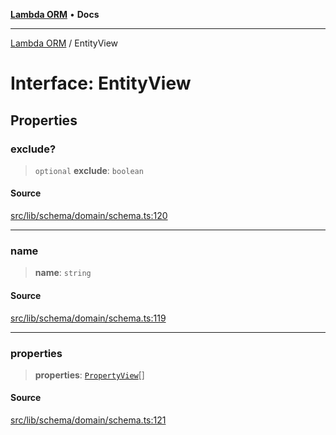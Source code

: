 [**Lambda ORM**](../README.md) • **Docs**

***

[Lambda ORM](../README.md) / EntityView

# Interface: EntityView

## Properties

### exclude?

> `optional` **exclude**: `boolean`

#### Source

[src/lib/schema/domain/schema.ts:120](https://github.com/lambda-orm/lambdaorm-base/blob/a635589f3d58a8022cbddf078d76ce5a7a0b2137/src/lib/schema/domain/schema.ts#L120)

***

### name

> **name**: `string`

#### Source

[src/lib/schema/domain/schema.ts:119](https://github.com/lambda-orm/lambdaorm-base/blob/a635589f3d58a8022cbddf078d76ce5a7a0b2137/src/lib/schema/domain/schema.ts#L119)

***

### properties

> **properties**: [`PropertyView`](PropertyView.md)[]

#### Source

[src/lib/schema/domain/schema.ts:121](https://github.com/lambda-orm/lambdaorm-base/blob/a635589f3d58a8022cbddf078d76ce5a7a0b2137/src/lib/schema/domain/schema.ts#L121)
